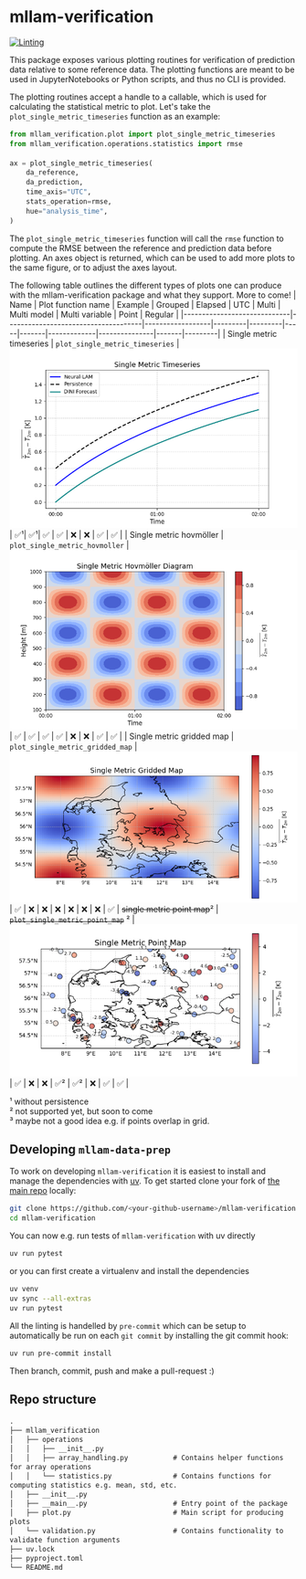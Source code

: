 # mllam-verification

[![Linting](https://github.com/mllam/mllam-verification/actions/workflows/ci-pre-commit.yml/badge.svg?branch=main)](https://github.com/mllam/mllam-verification/actions/workflows/ci-pre-commit.yml)

This package exposes various plotting routines for verification of prediction data relative to some reference data. The plotting functions are meant to be used in JupyterNotebooks or Python scripts, and thus no CLI is provided.

The plotting routines accept a handle to a callable, which is used for calculating the statistical metric to plot. Let's take the `plot_single_metric_timeseries` function as an example:

```python
from mllam_verification.plot import plot_single_metric_timeseries
from mllam_verification.operations.statistics import rmse

ax = plot_single_metric_timeseries(
    da_reference,
    da_prediction,
    time_axis="UTC",
    stats_operation=rmse,
    hue="analysis_time",
)
```

The `plot_single_metric_timeseries` function will call the `rmse` function to compute the RMSE between the reference and prediction data before plotting. An axes object is returned, which can be used to add more plots to the same figure, or to adjust the axes layout.

The following table outlines the different types of plots one can produce with the mllam-verification package and what they support. More to come!
| Name                        | Plot function name                  | Example          | Grouped | Elapsed | UTC | Multi | Multi model | Multi variable | Point | Regular |
|-----------------------------|-------------------------------------|------------------|---------|---------|-----|-------|-------------|---------------|-------|---------|
| Single metric timeseries    | `plot_single_metric_timeseries`    | ![single_metric_timeseries_example](./docs/_images/single_metric_timeseries_example.png) | ✅¹| ✅¹| ✅ | ✅ | ❌ | ❌ | ✅ | ✅ |
| Single metric hovmöller     | `plot_single_metric_hovmoller`     | ![single_metric_hovmoller_example](./docs/_images/single_metric_hovmoller_example.png) | ✅ | ✅ | ✅ | ✅ | ❌ | ❌ | ✅ | ✅ |
| Single metric gridded map   | `plot_single_metric_gridded_map`   | ![single_metric_gridded_map](./docs/_images/single_metric_gridded_map_example.png) | ✅ | ❌ | ❌ | ❌ | ❌ | ❌ | ❌ | ✅ |
~~single metric point map~~²     | ~~`plot_single_metric_point_map`~~ ²     | ![single_metric_point_map](./docs/_images/single_metric_point_map_example.png) | ✅ | ❌ | ❌ | ✅² | ✅² | ❌ | ✅ | ✅ |

¹ without persistence\
² not supported yet, but soon to come\
³ maybe not a good idea e.g. if points overlap in grid.

## Developing `mllam-data-prep`

To work on developing `mllam-verification` it is easiest to install and manage the dependencies with [uv](https://docs.astral.sh/uv/getting-started/installation/). To get started clone your fork of [the main repo](https://github.com/mllam/mllam-verification) locally:

```bash
git clone https://github.com/<your-github-username>/mllam-verification
cd mllam-verification
```

You can now e.g. run tests of `mllam-verification` with uv directly
```bash
uv run pytest
```
or you can first create a virtualenv and install the dependencies
```bash
uv venv
uv sync --all-extras
uv run pytest
```

All the linting is handelled by `pre-commit` which can be setup to automatically be run on each `git commit` by installing the git commit hook:

```bash
uv run pre-commit install
```

Then branch, commit, push and make a pull-request :)

## Repo structure
```
.
├── mllam_verification
│   ├── operations
│   │   ├── __init__.py
│   │   ├── array_handling.py           # Contains helper functions for array operations
│   │   └── statistics.py               # Contains functions for computing statistics e.g. mean, std, etc.
│   ├── __init__.py
│   ├── __main__.py                     # Entry point of the package
│   ├── plot.py                         # Main script for producing plots
│   └── validation.py                   # Contains functionality to validate function arguments
├── uv.lock
├── pyproject.toml
└── README.md
```
